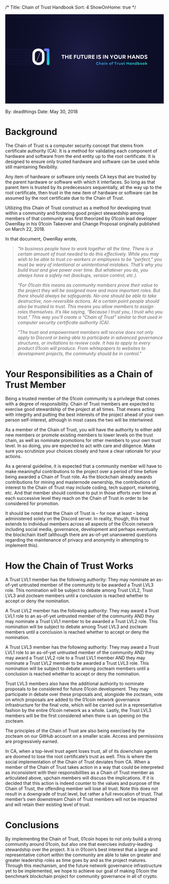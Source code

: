 /*
Title: Chain of Trust Handbook
Sort: 4
ShowOnHome: true
*/

![](https://github.com/deadthings/kb.01coin.io/raw/contrib/Official%20Documents/TrustHandbook01.png)

By: deadthings
Date: May 30, 2018

# Background

The Chain of Trust is a computer security concept that stems from certificate authority (CA). It is a method for validating each component of hardware and software from the end entity up to the root certificate. It is designed to ensure only trusted hardware and software can be used while still maintaining flexibility.

Any item of hardware or software only needs CA keys that are trusted by the parent hardware or software with which it interfaces. So long as that parent item is trusted by its predecessors sequentially, all the way up to the root certificate, then trust in the new item of hardware or software can be assumed by the root certificate due to the Chain of Trust.

Utilizing this Chain of Trust construct as a method for developing trust within a community and fostering good project stewardship among members of that community was first theorized by 01coin lead developer OwenRay in his 01coin Takeover and Change Proposal originally published on March 22, 2018. 

In that document, OwenRay wrote,

> *"In business people have to work together all the time. There is a certain amount of trust needed to do this effectively. While you may wish to be able to trust co-workers or employees to be “perfect,” you must be wary of intentional or unintentional mistakes. That’s why you build trust and give power over time. But whatever you do, you always have a safety net (backups, version control, etc.).*
> 
> *"For 01coin this means as community members prove their value to the project they will be assigned more and more important roles. But there should always be safeguards. No-one should be able to take destructive, non-reversible actions. At a certain point people should also be trusted to trust. This means you allow members to assign roles themselves. It’s like saying, “Because I trust you, I trust who you trust.” This way you’ll create a “Chain of Trust” similar to that used in computer security certificate authority (CA).*
> 
> *"The trust and empowerment members will receive does not only apply to Discord or being able to participate in advanced governance structures, or invitations to review code. It has to apply to every product 01coin will produce. From whitepapers to websites to development projects, the community should be in control."*
 
# Your Responsibilities as a Chain of Trust Member

Being a trusted member of the 01coin community is a privilege that comes with a degree of responsibility. Chain of Trust members are expected to exercise good stewardship of the project at all times. That means acting with integrity and putting the best interests of the project ahead of your own person self-interest, although in most cases the two will be intertwined. 

As a member of the Chain of Trust, you will have the authority to either add new members or promote existing members to lower levels on the trust chain, as well as nominate promotions for other members to your own trust level. In so doing, you are expected to act with care and diligence. Make sure you scrutinize your choices closely and have a clear rationale for your actions. 

As a general guideline, it is expected that a community member will have to make meaningful contributions to the project over a period of time before being awarded a Chain of Trust role. As the blockchain already awards contributions for mining and masternode ownership, the contributions of interest to the Chain of Trust may include coding, tech support, marketing, etc. And that member should continue to put in those efforts over time at each successive level they reach on the Chain of Trust in order to be considered for promotion. 

It should be noted that the Chain of Trust is – for now at least – being administered solely on the Discord server. In reality, though, this trust extends to individual members across all aspects of the 01coin network including social media, governance, development and perhaps eventually the blockchain itself (although there are as-of-yet unanswered questions regarding the maintenance of privacy and anonymity in attempting to implement this).

# How the Chain of Trust Works

A Trust LVL1 member has the following authority: They may nominate an as-of-yet untrusted member of the community to be awarded a Trust LVL3 role. This nomination will be subject to debate among Trust LVL2, Trust LVL3 and zocteam members until a conclusion is reached whether to accept or deny the nomination.

A Trust LVL2 member has the following authority: They may award a Trust LVL1 role to an as-of-yet untrusted member of the community AND they may nominate a Trust LVL1 member to be awarded a Trust LVL2 role. This nomination will be subject to debate among Trust LVL3 and zocteam members until a conclusion is reached whether to accept or deny the nomination.

A Trust LVL3 member has the following authority: They may award a Trust LVL1 role to an as-of-yet untrusted member of the community AND they may award a Trust LVL2 role to a Trust LVL1 member AND they may nominate a Trust LVL2 member to be awarded a Trust LVL3 role. This nomination will be subject to debate among zocteam members until a conclusion is reached whether to accept or deny the nomination.

Trust LVL3 members also have the additional authority to nominate proposals to be considered for future 01coin development. They may participate in debate over these proposals and, alongside the zocteam, vote on which proposals are added to the 01coin network governance infrastructure for the final vote, which will be carried out in a representative fashion by the entire 01coin network as a whole. Lastly, the Trust LVL3 members will be the first considered when there is an opening on the zocteam.

The principles of the Chain of Trust are also being exercised by the zocteam on our GitHub account on a smaller scale. Access and permissions are progressively earned.

In CA, when a top-level trust agent loses trust, all of its downchain agents are doomed to lose the root certificate’s trust as well. This is where the social implementation of the Chain of Trust deviates from CA. When a member of the Chain of Trust takes action in a way that could be interpreted as inconsistent with their responsibilities as a Chain of Trust member as articulated above, upchain members will discuss the implications. If it is decided that this action is indeed counter to the values and purpose of the Chain of Trust, the offending member will lose all trust. Note this does not result in a downgrade of trust level, but rather a full revocation of trust. That member’s own downstream Chain of Trust members will not be impacted and will retain their existing level of trust.

# Conclusions

By implementing the Chain of Trust, 01coin hopes to not only build a strong community around 01coin, but also one that exercises industry-leading stewardship over the project. It is in 01coin’s best interest that a large and representative cohort within the community are able to take on greater and greater leadership roles as time goes by and as the project matures. Through this mechanism, and the future network governance infrastructure yet to be implemented, we hope to achieve our goal of making 01coin the benchmark blockchain project for community governance in all of crypto.
